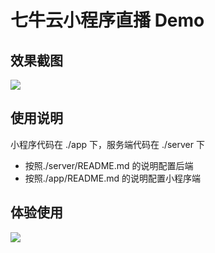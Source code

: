 # 七牛云小程序直播 Demo

## 效果截图
![](http://7xn38i.com1.z0.glb.clouddn.com/wapp/demo.jpg)

## 使用说明
小程序代码在 ./app 下，服务端代码在 ./server 下

* 按照./server/README.md 的说明配置后端
* 按照./app/README.md 的说明配置小程序端 

## 体验使用
![](http://7xn38i.com1.z0.glb.clouddn.com/wapp/gh_1c201fa8194f_430.jpg)
